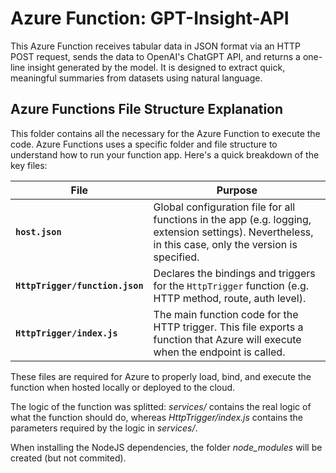 # Azure Function: GPT-Insight-API

This Azure Function receives tabular data in JSON format via an HTTP POST request, sends the data to OpenAI's ChatGPT API, and returns a one-line insight generated by the model. It is designed to extract quick, meaningful summaries from datasets using natural language.

## Azure Functions File Structure Explanation

This folder contains all the necessary for the Azure Function to execute the code. Azure Functions uses a specific folder and file structure to understand how to run your function app. Here's a quick breakdown of the key files:

| File                            | Purpose                                                                                                                        |
| ------------------------------- | ------------------------------------------------------------------------------------------------------------------------------ |
| **`host.json`**                 | Global configuration file for all functions in the app (e.g. logging, extension settings). Nevertheless, in this case, only the version is specified.                                     |
| **`HttpTrigger/function.json`** | Declares the bindings and triggers for the `HttpTrigger` function (e.g. HTTP method, route, auth level).                       |
| **`HttpTrigger/index.js`**      | The main function code for the HTTP trigger. This file exports a function that Azure will execute when the endpoint is called. |


These files are required for Azure to properly load, bind, and execute the function when hosted locally or deployed to the cloud.

The logic of the function was splitted: *services/* contains the real logic of what the function should do, whereas *HttpTrigger/index.js* contains the parameters required by the logic in *services/*.

When installing the NodeJS dependencies, the folder *node_modules* will be created (but not commited).